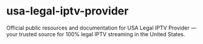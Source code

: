 # usa-legal-iptv-provider
Official public resources and documentation for USA Legal IPTV Provider — your trusted source for 100% legal IPTV streaming in the United States.
